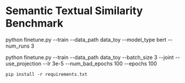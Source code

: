 # Semantic Textual Similarity Benchmark

python finetune.py --train --data_path data_toy --model_type bert --num_runs 3

python finetune.py --train --data_path data_toy --batch_size 3 --joint --use_projection --lr 3e-5 --num_bad_epochs 100 --epochs 100

```
pip install -r requirements.txt
```
